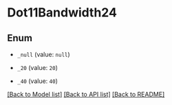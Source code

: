 # Dot11Bandwidth24

## Enum


* `_null` (value: `null`)

* `_20` (value: `20`)

* `_40` (value: `40`)


[[Back to Model list]](../README.md#documentation-for-models) [[Back to API list]](../README.md#documentation-for-api-endpoints) [[Back to README]](../README.md)


